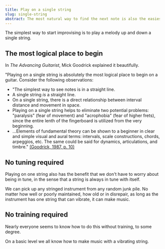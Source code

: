```yaml
---
title: Play on a single string
slug: single-string
abstract: The most natural way to find the next note is also the easiest way to move up and down the fretboard.
---
```


The simplest way to start improvising
is to play a melody up and down a single string.

## The most logical place to begin

In _The Advancing Guitarist_, 
Mick Goodrick explained it beautifully.

"Playing on a single string is absolutely the most logical place to begin on a guitar.
Consider the following observations:

* "The simplest way to see notes is in a straight line.
* A single string *is* a straight line.
* On a single string, there is a direct relationship between interval distance and movement in space.
* Playing on a single string helps to eliminate two potential problems: "paralysis" (fear of movement)
and "acrophobia" (fear of higher frets),
since the entire lenth of the fingerboard is utilized from the very beginning.
* ...Elements of fundamental theory can be shown to a beginner in clear and simple visual and aural terms:
intervals, scale constructions, chords, arpeggios, etc.
The same could be said for dynamics, articulations, and timbre."
[(Goodrick, 1987, p. 10)](references.html#goodrick-1987)

## No tuning required

Playing on one string also has the benefit that we don't have to worry about being in tune,
in the sense that a string is always in tune with itself.

We can pick up any stringed instrument from any random junk pile.
No matter how well or poorly maintained,
how old or in disrepair,
as long as the instrument has one string that can vibrate,
it can make music.

## No training required

Nearly everyone seems to know how to do this without training,
to some degree.

On a basic level we all know how to make music with a vibrating string.



